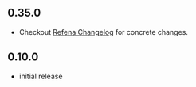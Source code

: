 ## 0.35.0

- Checkout [Refena Changelog](https://pub.dev/packages/refena/changelog) for concrete changes.

## 0.10.0

- initial release
